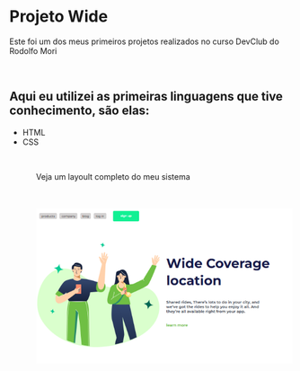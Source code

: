 <h1>Projeto Wide</h1>

<p>Este foi um dos meus primeiros projetos realizados no curso DevClub do Rodolfo Mori</p>
<br>
<h2>Aqui eu utilizei as primeiras linguagens que tive conhecimento, são elas:</h2>
<ul>
  <li>HTML</li>
  <Li>CSS</Li>
<ul>
<br>
<p>Veja um layoult completo do meu sistema</p>
<br>
<br>
<img src= "https://github.com/TonyRodrigues96/Wide-coverage-location/blob/main/Layout%20site.png?raw=true" />
